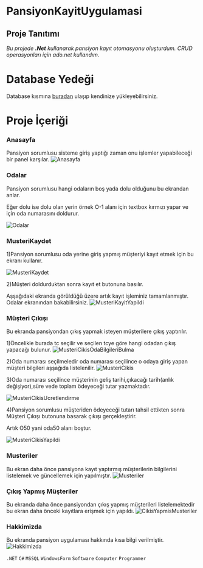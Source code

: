 # PansiyonKayitUygulamasi

## Proje Tanıtımı 

*Bu projede **.Net** kullanarak pansiyon kayıt otomasyonu oluşturdum. CRUD operasyonları için ado.net kullandım.*

# Database Yedeği #
Database kısmına [buradan](https://github.com/emreilhangithub/PPansiyon_Kayit_Uygulamasi/tree/master/database) ulaşıp kendinize yükleyebilirsiniz.

# Proje İçeriği #

### Anasayfa
Pansiyon sorumlusu sisteme giriş yaptığı zaman onu işlemler yapabileceği bir panel karşılar.
![Anasayfa](https://github.com/emreilhangithub/Pansiyon_Kayit_Uygulamasi/blob/master/images/Anasayfa.png)

### Odalar
Pansiyon sorumlusu hangi odaların boş yada dolu olduğunu bu ekrandan anlar. 

Eğer dolu ise dolu olan yerin örnek O-1 alanı için textbox kırmızı yapar ve için oda numarasını doldurur.


![Odalar](https://github.com/emreilhangithub/Pansiyon_Kayit_Uygulamasi/blob/master/images/Odalar.png)

### MusteriKaydet
1)Pansiyon sorumlusu oda yerine giriş yapmış müşteriyi kayıt etmek için bu ekranı kullanır.


![MusteriKaydet](https://github.com/emreilhangithub/Pansiyon_Kayit_Uygulamasi/blob/master/images/MusteriKaydet.png)

2)Müşteri doldurduktan sonra kayıt et butonuna basılır.

Aşşağıdaki ekranda görüldüğü üzere artık kayıt işleminiz tamamlanmıştır. Odalar ekranından bakabilirsiniz.
![MusteriKayitYapildi](https://github.com/emreilhangithub/Pansiyon_Kayit_Uygulamasi/blob/master/images/MusteriKayitYapildi.png)

### Müşteri Çıkışı
Bu ekranda pansiyondan çıkış yapmak isteyen müşterilere çıkış yaptırılır.


1)Öncelikle burada tc seçilir ve seçilen tcye göre hangi odadan çıkış yapacağı bulunur.
![MusteriCikisOdaBilgileriBulma](https://github.com/emreilhangithub/Pansiyon_Kayit_Uygulamasi/blob/master/images/MusteriCikisOdaBilgileriBulma.png)

2)Oda numarası seçilmeledir oda numarası seçilince o odaya giriş yapan müşteri bilgileri aşşağıda listelenilir.
![MusteriCikis](https://github.com/emreilhangithub/Pansiyon_Kayit_Uygulamasi/blob/master/images/MusteriCikis.png)

3)Oda numarası seçilince müşterinin geliş tarihi,çıkacağı tarih(anlık değişiyor),süre vede toplam ödeyeceği tutar yazmaktadır.

![MusteriCikisUcretlendirme](https://github.com/emreilhangithub/Pansiyon_Kayit_Uygulamasi/blob/master/images/MusteriCikisUcretlendirme.png)

4)Pansiyon sorumlusu müşteriden ödeyeceği tutarı tahsil ettikten sonra Müşteri Çıkışı butonuna basarak çıkışı gerçekleştirir.

Artık O50 yani oda50 alanı boştur.

![MusteriCikisYapildi](https://github.com/emreilhangithub/Pansiyon_Kayit_Uygulamasi/blob/master/images/MusteriCikisYapildi.png)

### Musteriler
Bu ekran daha önce pansiyona kayıt yaptırmış müşterilerin bilgilerini listelemek ve güncellemek için yapılmıştır.
![Musteriler](https://github.com/emreilhangithub/Pansiyon_Kayit_Uygulamasi/blob/master/images/Musteriler.png)

### Çıkış Yapmış Müşteriler
Bu ekranda daha önce pansiyondan çıkış yapmış müşterileri listelemektedir bu ekran daha önceki kayıtlara erişmek için yapıldı.
![CikisYapmisMusteriler](https://github.com/emreilhangithub/Pansiyon_Kayit_Uygulamasi/blob/master/images/CikisYapmisMusteriler.png)

### Hakkimizda
Bu ekranda pansiyon uygulaması hakkında kısa bilgi verilmiştir.
![Hakkimizda](https://github.com/emreilhangithub/Pansiyon_Kayit_Uygulamasi/blob/master/images/Hakkimizda.png)

```.NET``` ```C#``` ```MSSQL```  ```WindowsForm``` ```Software``` ```Computer``` ```Programmer```
